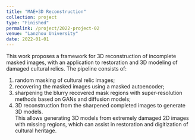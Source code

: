 ```yaml
---
title: "MAE+3D Reconstruction"
collection: project
type: "Finished"
permalink: /project/2022-project-02
venue: "Lanzhou University"
date: 2022-01-01
---
```


This work proposes a framework for 3D reconstruction of incomplete masked images, with an application to restoration and 3D modeling of damaged cultural relics. The pipeline consists of: <br>
1) random masking of cultural relic images;<br>
2) recovering the masked images using a masked autoencoder;<br>
3) sharpening the blurry recovered mask regions with super-resolution methods based on GANs and diffusion models;<br>
4) 3D reconstruction from the sharpened completed images to generate 3D models.<br>
This allows generating 3D models from extremely damaged 2D images with missing regions, which can assist in restoration and digitization of cultural heritage.
